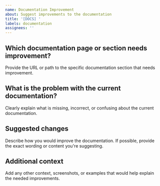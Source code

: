 ```yaml
---
name: Documentation Improvement
about: Suggest improvements to the documentation
title: '[DOCS] '
labels: documentation
assignees: ''
---
```


## Which documentation page or section needs improvement?

Provide the URL or path to the specific documentation section that needs improvement.

## What is the problem with the current documentation?

Clearly explain what is missing, incorrect, or confusing about the current documentation.

## Suggested changes

Describe how you would improve the documentation. If possible, provide the exact wording or content you're suggesting.

## Additional context

Add any other context, screenshots, or examples that would help explain the needed improvements.
